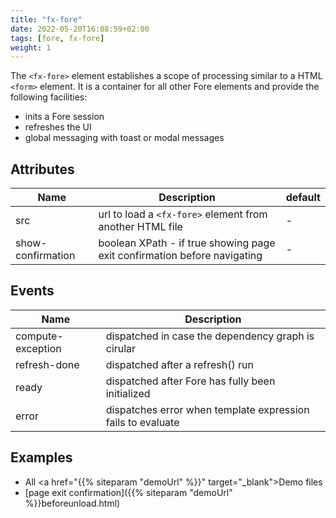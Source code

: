 ```yaml
---
title: "fx-fore"
date: 2022-05-20T16:08:59+02:00
tags: [fore, fx-fore]
weight: 1
---
```


The `<fx-fore>` element establishes a scope of processing similar
to a HTML `<form>` element. It is a container for all other Fore elements
and provide the following facilities:

* inits a Fore session
* refreshes the UI
* global messaging with toast or modal messages

## Attributes

| Name | Description                                                              | default |
|------|--------------------------------------------------------------------------|---------|
| src | url to load a `<fx-fore>` element from another HTML file                 | -       |
| show-confirmation | boolean XPath - if true showing page exit confirmation before navigating |  -      |

## Events

| Name | Description |
|------|-------------|
| compute-exception | dispatched in case the dependency graph is cirular |
| refresh-done | dispatched after a refresh() run |
| ready | dispatched after Fore has fully been initialized |
| error | dispatches error when template expression fails to evaluate |


## Examples

* All <a href="{{% siteparam "demoUrl" %}}" target="_blank">Demo</a> files
* [page exit confirmation]({{% siteparam "demoUrl" %}}beforeunload.html)
